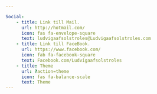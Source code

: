 ```yaml
---

Social:
    - title: Link till Mail.
      url: http://hotmail.com/
      icon: fas fa-envelope-square
      text: ludvigaafsolstroles@Ludvigaafsolstroles.com
    - title: Link till FaceBook.
      url: https://www.facebook.com/
      icon: fab fa-facebook-square
      text: Facebook.com/Ludvigaafsolstroles
    - title: Theme
      url: ?action=theme
      icon: fas fa-balance-scale
      text: Theme
---
```

